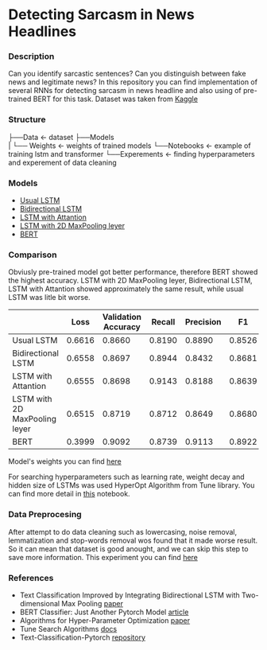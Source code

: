 # Detecting Sarcasm in News Headlines

### Description

Can you identify sarcastic sentences? Can you distinguish between fake news and legitimate news?
In this repository you can find implementation of several RNNs for detecting sarcasm in news headline and also using of pre-trained BERT for this task.
Dataset was taken from [Kaggle](https://www.kaggle.com/rmisra/news-headlines-dataset-for-sarcasm-detection) 

### Structure

├──Data             <- dataset
├──Models           
|  └── Weights      <- weights of trained models
└──Notebooks        <- example of training lstm and transformer
   └──Experements   <- finding hyperparameters and experement of data cleaning
### Models

* [Usual LSTM](https://github.com/koren-v/DetectingSarcasm/blob/master/Models/LSTM.py)
* [Bidirectional LSTM](https://github.com/koren-v/DetectingSarcasm/blob/master/Models/BidirectionalLSTM.py)
* [LSTM with Attantion](https://github.com/koren-v/DetectingSarcasm/blob/master/Models/AttantionLSTM.py)
* [LSTM with 2D MaxPooling leyer](https://github.com/koren-v/DetectingSarcasm/blob/master/Models/LSTM2DMaxPool.py)
* [BERT](https://github.com/koren-v/DetectingSarcasm/blob/master/Notebooks/BERT.ipynb)

### Comparison

Obviusly pre-trained model got better performance, therefore BERT showed the highest accuracy. LSTM with 2D MaxPooling leyer, Bidirectional LSTM, LSTM with Attantion showed approximately the same result, while usual LSTM was litle bit worse.

|  |  Loss  | Validation Accuracy | Recall | Precision | F1 |
| --- | --- | --- | --- | --- | --- |
| Usual LSTM                     | 0.6616 |        0.8660       | 0.8190 | 0.8890 | 0.8526 |
| Bidirectional LSTM             | 0.6558 |        0.8697       | 0.8944 | 0.8432 | 0.8681 |
| LSTM with Attantion            | 0.6555 |        0.8698       | 0.9143 | 0.8188 | 0.8639 |
| LSTM with 2D MaxPooling leyer  | 0.6515 |        0.8719       | 0.8712 | 0.8649 | 0.8680 |
| BERT                           | 0.3999 |        0.9092       | 0.8739 | 0.9113 | 0.8922 |

Model's weights you can find [here](https://github.com/koren-v/DetectingSarcasm/tree/master/Models/Weights)

For searching hyperparameters such as learning rate, weight decay and hidden size of LSTMs was used HyperOpt Algorithm from Tune library. You can find more detail in [this](https://github.com/koren-v/DetectingSarcasm/blob/master/Notebooks/Experements/TuneLSTMs.ipynb) notebook.

### Data Preprocesing

After attempt to do data cleaning such as lowercasing, noise removal, lemmatization and stop-words removal wos found that it made worse result. So it can mean that dataset is good anought, and we can skip this step to save more information. This experiment you can find [here](https://github.com/koren-v/DetectingSarcasm/blob/master/Notebooks/Experements/CleanedDataLSTMs.ipynb)

### References

* Text Classification Improved by Integrating Bidirectional LSTM
with Two-dimensional Max Pooling [paper](https://www.aclweb.org/anthology/C16-1329.pdf)
* BERT Classifier: Just Another Pytorch Model [article](https://towardsdatascience.com/bert-classifier-just-another-pytorch-model-881b3cf05784)
* Algorithms for Hyper-Parameter Optimization [paper](https://papers.nips.cc/paper/4443-algorithms-for-hyper-parameter-optimization.pdf)
* Tune Search Algorithms [docs](https://ray.readthedocs.io/en/latest/tune-searchalg.html)
* Text-Classification-Pytorch [repository](https://github.com/prakashpandey9/Text-Classification-Pytorch#license)
